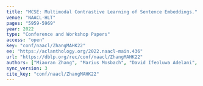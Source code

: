 ```yaml
---
title: "MCSE: Multimodal Contrastive Learning of Sentence Embeddings."
venue: "NAACL-HLT"
pages: "5959-5969"
year: 2022
type: "Conference and Workshop Papers"
access: "open"
key: "conf/naacl/ZhangMAHK22"
ee: "https://aclanthology.org/2022.naacl-main.436"
url: "https://dblp.org/rec/conf/naacl/ZhangMAHK22"
authors: ["Miaoran Zhang", "Marius Mosbach", "David Ifeoluwa Adelani", "Michael A. Hedderich", "Dietrich Klakow"]
sync_version: 3
cite_key: "conf/naacl/ZhangMAHK22"
---
```

